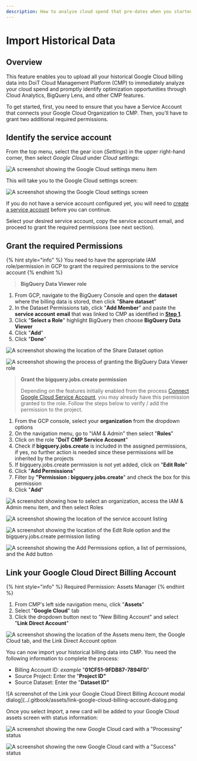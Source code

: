 ```yaml
---
description: How to analyze cloud spend that pre-dates when you started using the CMP
---
```


# Import Historical Data

## Overview

This feature enables you to upload all your historical Google Cloud billing data into DoiT Cloud Management Platform (CMP) to immediately analyze your cloud spend and promptly identify optimization opportunities through Cloud Analytics, BigQuery Lens, and other CMP features.

To get started, first, you need to ensure that you have a Service Account that connects your Google Cloud Organization to CMP. Then, you'll have to grant two additional required permissions.

## Identify the service account

From the top menu, select the gear icon (_Settings_) in the upper right-hand corner, then select _Google Cloud_ under _Cloud settings_:

![A screenshot showing the _Google Cloud_ settings menu item](../.gitbook/assets/google-cloud-settings-menu.png)

This will take you to the Google Cloud settings screen:

![A screenshot showing the _Google Cloud_ settings screen](../.gitbook/assets/google-cloud-settings.png)

If you do not have a service account configured yet, you will need to [create a service account](connect-google-cloud-service-account.md) before you can continue.

Select your desired service account, copy the service account email, and proceed to grant the required permissions (see next section).

## Grant the required Permissions

{% hint style="info" %}
You need to have the appropriate IAM role/permission in GCP to grant the required permissions to the service account
{% endhint %}

> **BigQuery Data Viewer role**

1. From GCP, navigate to the BigQuery Console and open the **dataset** where the billing data is stored, then click "**Share dataset**"
2. In the Dataset Permissions tab, click "**Add Member**" and paste the **service account** **email** that was linked to CMP as identified in [**Step 1**](import-historical-billing-data.md#step-1-identify-the-service-account-linked-to-cmp).
3. Click "**Select a Role**" highlight BigQuery then choose **BigQuery Data Viewer**
4. Click "**Add**"
5. Click "**Done**"

![A screenshot showing the location of the Share Dataset option](../.gitbook/assets/share-dataset-button.png)

![A screenshot showing the process of granting the BigQuery Data Viewer role](../.gitbook/assets/grant-bigquery-role.png)

> **Grant the bigquery.jobs.create permission**
>
> Depending on the features initially enabled from the process [Connect Google Cloud Service Account](https://help.doit-intl.com/google-cloud/connect-google-cloud-service-account), you may already have this permission granted to the role. Follow the steps below to verify / add the permission to the project.

1. From the GCP console, select your **organization** from the dropdown options
2. On the navigation menu, go to "IAM & Admin" then select "**Roles**"
3. Click on the role "**DoiT CMP Service Account**"
4. Check if **bigquery.jobs.create** is included in the assigned permissions, if yes, no further action is needed since these permissions will be inherited by the projects
5. If bigquery.jobs.create permission is not yet added, click on "**Edit Role**"
6. Click "**Add Permissions**"
7. Filter by **"Permission : bigquery.jobs.create**" and check the box for this permission
8. Click "**Add**"

![A screenshot showing how to select an organization, access the IAM & Admin menu item, and then select Roles](../.gitbook/assets/iam-admin-select-roles.png)

![A screenshot showing the location of the service account listing](../.gitbook/assets/services-account-listing.png)

![A screenshot showing the location of the Edit Role option and the bigquery.jobs.create permission listing](../.gitbook/assets/edit-role-permission-listing.png)

![A screenshot showing the Add Permissions option, a list of permissions, and the Add button](../.gitbook/assets/add-permissions.png)

## Link your Google Cloud Direct Billing Account

{% hint style="info" %}
Required Permission: Assets Manager
{% endhint %}

1. From CMP's left side navigation menu, click "**Assets**"
2. Select "**Google Cloud**" tab
3. Click the dropdown button next to "New Billing Account" and select "**Link Direct Account**"

![A screenshot showing the location of the Assets menu item, the Google Cloud tab, and the Link Direct Account option](../.gitbook/assets/assets-google-cloud-link-account.png)

You can now import your historical billing data into CMP. You need the following information to complete the process:

* Billing Account ID: _example_ "**01CF51-9FDB87-7894FD**"
* Source Project: Enter the "**Project ID"**
* Source Dataset: Enter the "**Dataset ID"**

![A screenshot of the Link your Google Cloud Direct Billing Account modal dialog](../.gitbook/assets/link-google-cloud-billing-account-dialog.png

Once you select _Import_, a new card will be added to your Google Cloud assets screen with status information:

![A screenshot showing the new Google Cloud card with a "Processing" status](../.gitbook/assets/google-cloud-card-processing.png)

![A screenshot showing the new Google Cloud card with a "Success" status](../.gitbook/assets/google-cloud-card-success.png)
